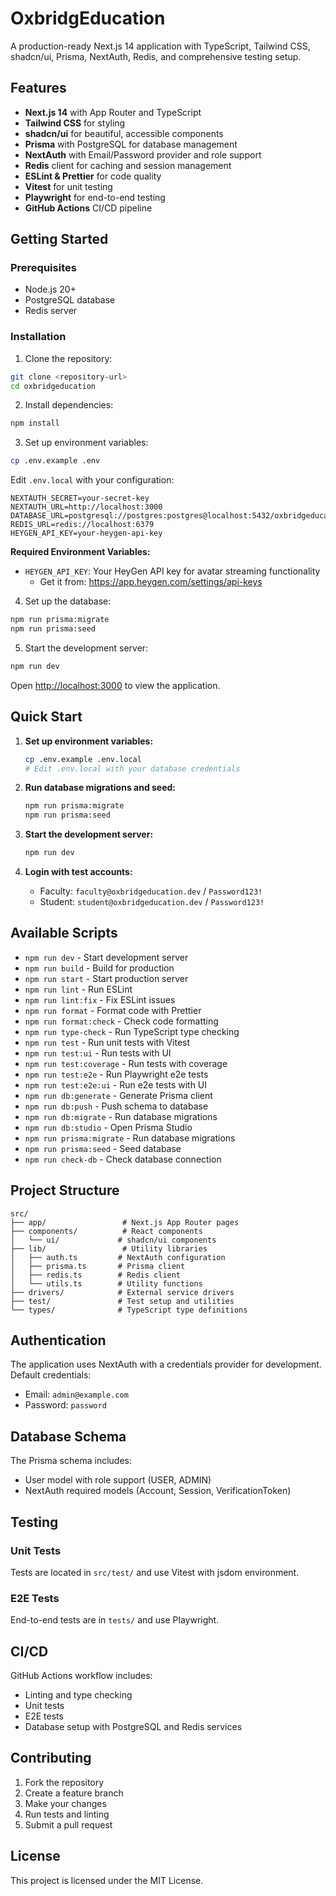 # OxbridgEducation

A production-ready Next.js 14 application with TypeScript, Tailwind CSS, shadcn/ui, Prisma, NextAuth, Redis, and comprehensive testing setup.

## Features

- **Next.js 14** with App Router and TypeScript
- **Tailwind CSS** for styling
- **shadcn/ui** for beautiful, accessible components
- **Prisma** with PostgreSQL for database management
- **NextAuth** with Email/Password provider and role support
- **Redis** client for caching and session management
- **ESLint & Prettier** for code quality
- **Vitest** for unit testing
- **Playwright** for end-to-end testing
- **GitHub Actions** CI/CD pipeline

## Getting Started

### Prerequisites

- Node.js 20+
- PostgreSQL database
- Redis server

### Installation

1. Clone the repository:
```bash
git clone <repository-url>
cd oxbridgeducation
```

2. Install dependencies:
```bash
npm install
```

3. Set up environment variables:
```bash
cp .env.example .env
```

Edit `.env.local` with your configuration:
```env
NEXTAUTH_SECRET=your-secret-key
NEXTAUTH_URL=http://localhost:3000
DATABASE_URL=postgresql://postgres:postgres@localhost:5432/oxbridgeducation
REDIS_URL=redis://localhost:6379
HEYGEN_API_KEY=your-heygen-api-key
```

**Required Environment Variables:**
- `HEYGEN_API_KEY`: Your HeyGen API key for avatar streaming functionality
  - Get it from: https://app.heygen.com/settings/api-keys

4. Set up the database:
```bash
npm run prisma:migrate
npm run prisma:seed
```

5. Start the development server:
```bash
npm run dev
```

Open [http://localhost:3000](http://localhost:3000) to view the application.

## Quick Start

1. **Set up environment variables:**
   ```bash
   cp .env.example .env.local
   # Edit .env.local with your database credentials
   ```

2. **Run database migrations and seed:**
   ```bash
   npm run prisma:migrate
   npm run prisma:seed
   ```

3. **Start the development server:**
   ```bash
   npm run dev
   ```

4. **Login with test accounts:**
   - Faculty: `faculty@oxbridgeducation.dev` / `Password123!`
   - Student: `student@oxbridgeducation.dev` / `Password123!`

## Available Scripts

- `npm run dev` - Start development server
- `npm run build` - Build for production
- `npm run start` - Start production server
- `npm run lint` - Run ESLint
- `npm run lint:fix` - Fix ESLint issues
- `npm run format` - Format code with Prettier
- `npm run format:check` - Check code formatting
- `npm run type-check` - Run TypeScript type checking
- `npm run test` - Run unit tests with Vitest
- `npm run test:ui` - Run tests with UI
- `npm run test:coverage` - Run tests with coverage
- `npm run test:e2e` - Run Playwright e2e tests
- `npm run test:e2e:ui` - Run e2e tests with UI
- `npm run db:generate` - Generate Prisma client
- `npm run db:push` - Push schema to database
- `npm run db:migrate` - Run database migrations
- `npm run db:studio` - Open Prisma Studio
- `npm run prisma:migrate` - Run database migrations
- `npm run prisma:seed` - Seed database
- `npm run check-db` - Check database connection

## Project Structure

```
src/
├── app/                 # Next.js App Router pages
├── components/          # React components
│   └── ui/             # shadcn/ui components
├── lib/                 # Utility libraries
│   ├── auth.ts         # NextAuth configuration
│   ├── prisma.ts       # Prisma client
│   ├── redis.ts        # Redis client
│   └── utils.ts        # Utility functions
├── drivers/            # External service drivers
├── test/               # Test setup and utilities
└── types/              # TypeScript type definitions
```

## Authentication

The application uses NextAuth with a credentials provider for development. Default credentials:
- Email: `admin@example.com`
- Password: `password`

## Database Schema

The Prisma schema includes:
- User model with role support (USER, ADMIN)
- NextAuth required models (Account, Session, VerificationToken)

## Testing

### Unit Tests
Tests are located in `src/test/` and use Vitest with jsdom environment.

### E2E Tests
End-to-end tests are in `tests/` and use Playwright.

## CI/CD

GitHub Actions workflow includes:
- Linting and type checking
- Unit tests
- E2E tests
- Database setup with PostgreSQL and Redis services

## Contributing

1. Fork the repository
2. Create a feature branch
3. Make your changes
4. Run tests and linting
5. Submit a pull request

## License

This project is licensed under the MIT License.
